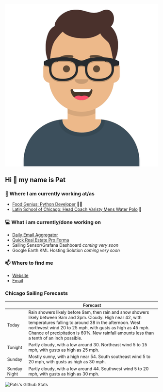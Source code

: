 [![Social banner for p-j-falconer](https://raw.githubusercontent.com/P-J-FALCONER/P-J-FALCONER/master/assets/avataaars.svg)](https://patfalconer.com/)
## Hi :wave: my name is Pat

### 💼 Where I am currently working at/as
- [Food Genius: Python Developer](https://getfoodgenius.com/) 🍔🐍
- [Latin School of Chicago: Head Coach Varisty Mens Water Polo](https://www.latinschool.org/) 🤽


### 💻 What i am currently/done working on
 - [Daily Email Aggregator](https://github.com/P-J-FALCONER/dott_daily_mail)
 - [Quick Real Estate Pro Forma](https://github.com/P-J-FALCONER/henry)
 - Sailing Sensor/Grafana Dashboard *coming very soon*
 - Google Earth KML Hosting Solution *coming very soon*

### 📫 Where to find me
 - [Website](https://patfalconer.com/)
 - [Email](mailto:patrick.j.falconer@gmail.com)


### Chicago Sailing Forecasts
|   | Forecast  |
|---|---|
| Today | Rain showers likely before 9am, then rain and snow showers likely between 9am and 3pm. Cloudy. High near 42, with temperatures falling to around 38 in the afternoon. West northwest wind 20 to 25 mph, with gusts as high as 45 mph. Chance of precipitation is 60%. New rainfall amounts less than a tenth of an inch possible. |
| Tonight | Partly cloudy, with a low around 30. Northeast wind 5 to 15 mph, with gusts as high as 25 mph. |
| Sunday | Mostly sunny, with a high near 54. South southeast wind 5 to 20 mph, with gusts as high as 30 mph. |
| Sunday Night | Partly cloudy, with a low around 44. Southwest wind 5 to 20 mph, with gusts as high as 30 mph. |

![Pats's Github Stats](https://github-readme-stats.vercel.app/api?username=p-j-falconer&show_icons=true&theme=radical)
